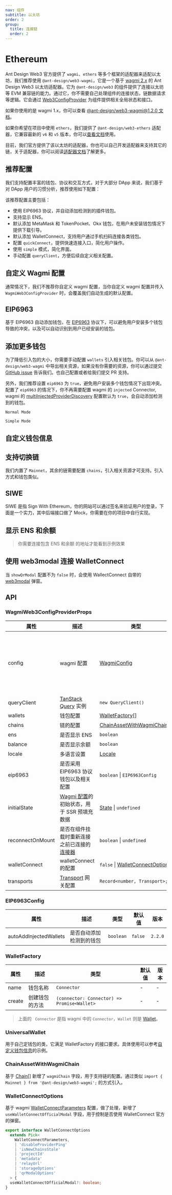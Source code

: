 ```yaml
---
nav: 组件
subtitle: 以太坊
order: 2
group:
  title: 连接链
  order: 2
---
```


# Ethereum

Ant Design Web3 官方提供了 `wagmi`、`ethers` 等多个框架的适配器来适配以太坊，我们推荐使用 `@ant-design/web3-wagmi`，它是一个基于 [wagmi 2.x](https://wagmi.sh/) 的 Ant Design Web3 以太坊适配器。它为 `@ant-design/web3` 的组件提供了连接以太坊等 EVM 兼容链的能力。通过它，你不需要自己处理组件的连接状态，链数据请求等逻辑。它会通过 [Web3ConfigProvider](../web3-config-provider/index.zh-CN.md) 为组件提供相关全局状态和接口。

如果你使用的是 wagmi 1.x，你可以查看 [@ant-design/web3-wagmi@1.2.0 文档](https://github.com/ant-design/ant-design-web3/blob/f7c9d51086f82b13a9cf94353b999348e17001de/packages/web3/src/wagmi/index.zh-CN.md)。

如果你希望在项目中使用 `ethers`，我们提供了 `@ant-design/web3-ethers` 适配器，它兼容最新的 `v6` 和 `v5` 版本，你可以[查看文档](../ethereum-ethersjs/index.zh-CN.md)使用。

目前，我们官方提供了该以太坊的适配器，你也可以自己开发适配器来支持其它的链，关于适配器，你可以阅读[适配器文档](../../../../docs/guide/adapter.zh-CN.md)了解更多。

## 推荐配置

我们支持配置丰富的钱包、协议和交互方式，对于大部分 DApp 来说，我们基于对 DApp 用户的习惯分析，推荐使用如下配置：

<code src="./demos/recommend.tsx"></code>

该推荐配置主要包括：

- 使用 EIP6963 协议，并自动添加检测到的插件钱包。
- 支持显示 ENS。
- 默认添加 MetaMask 和 TokenPocket、Okx 钱包，在用户未安装钱包情况下提供下载引导。
- 默认添加 WalletConnect，支持用户通过手机扫码连接各类钱包。
- 配置 `quickConnect`，提供快速连接入口，简化用户操作。
- 使用 `simple` 模式，简化界面。
- 手动配置 `queryClient`，方便后续自定义相关配置。

## 自定义 Wagmi 配置

通常情况下，我们不推荐你自定义 wagmi 配置，当你自定义 wagmi 配置并传入 `WagmiWeb3ConfigProvider` 时，会覆盖我们自动生成的默认配置。

<code src="./demos/wagmi-config.tsx"></code>

## EIP6963

基于 EIP6963 自动添加钱包，在 [EIP6963](https://eips.ethereum.org/EIPS/eip-6963) 协议下，可以避免用户安装多个钱包导致的冲突，以及可以自动识别到用户已经安装的钱包。

<code src="./demos/eip6963.tsx"></code>

## 添加更多钱包

为了降低引入包的大小，你需要手动配置 `wallets` 引入相关钱包。你可以从 `@ant-design/web3-wagmi` 中导出相关资源，如果没有你需要的资源，你可以通过提交 [GitHub issue](https://github.com/ant-design/ant-design-web3/issues) 告诉我们。也自己配置或者给我们提交 PR 支持。

另外，我们推荐设置 `eip6963` 为 `true`，避免用户安装多个钱包情况下出现冲突。配置了 `eip6963` 的情况下，你不再需要配置 wagmi 的 `injected` Connector, wagmi 的 [multiInjectedProviderDiscovery](https://wagmi.sh/core/api/createConfig#multiinjectedproviderdiscovery) 配置默认为 `true`，会自动添加检测到的钱包。

<code src="./demos/more-wallets.tsx">Normal Mode</code>

<code src="./demos/more-wallets-in-simple.tsx">Simple Mode</code>

## 自定义钱包信息

<code src="./demos/custom-wallet"></code>

## 支持切换链

我们内置了 `Mainnet`，其余的链需要配置 `chains`，引入相关资源才可支持。引入方式和钱包类似。

<code src="./demos/chains.tsx"></code>

## SIWE

SIWE 是指 Sign With Ethereum，你的网站可以通过签名来验证用户的登录，下面是一个实力，其中后端接口做了 Mock，你需要在你的项目中自行实现。

<code src="./demos/siwe/index.tsx"></code>

## 显示 ENS 和余额

> 你需要连接包含 ENS 和余额 的地址才能看到示例效果

<code src="./demos/name.tsx"></code>

## 使用 web3modal 连接 WalletConnect

当 `showQrModal` 配置不为 `false` 时，会使用 WallectConnect 自带的 [web3modal](https://web3modal.com/) 弹窗。

<code src="./demos/web3modal.tsx"></code>

## API

### WagmiWeb3ConfigProviderProps

| 属性 | 描述 | 类型 | 默认值 | 版本 |
| --- | --- | --- | --- | --- |
| config | wagmi 配置 | [WagmiConfig](https://wagmi.sh/core/config) | `2.8.0` 后支持通过 `chains` 和 `wallets` 等配置自动生成 | - |
| queryClient | [TanStack Query](https://wagmi.sh/react/guides/tanstack-query) 实例 | `new QueryClient()` | - | - |
| wallets | 钱包配置 | [WalletFactory](#walletfactory)\[\] | - | - |
| chains | 链的配置 | [ChainAssetWithWagmiChain](#chainassetwithwagmichain)\[\] | - | - |
| ens | 是否显示 ENS | `boolean` | - | - |
| balance | 是否显示余额 | `boolean` | - | - |
| locale | 多语言设置 | [Locale](https://github.com/ant-design/ant-design-web3/blob/main/packages/common/src/locale/zh_CN.ts) | - | - |
| eip6963 | 是否采用 EIP6963 协议钱包以及相关配置 | `boolean` \| `EIP6963Config` | `false` | `2.2.0` |
| initialState | [Wagmi 配置](https://wagmi.sh/react/api/createConfig)的初始状态，用于 SSR 预填充数据 | [State](https://wagmi.sh/core/config) \| `undefined` | - | - |
| reconnectOnMount | 是否在组件挂载时重新连接之前已连接的[连接器](https://wagmi.sh/react/api/createConfig#connectors) | `boolean` \| `undefined` | `true` | - |
| walletConnect | walletConnect 的配置 | `false` \| [WalletConnectOptions](#walletconnectoptions) | - | `2.8.0` |
| transports | [Transport](https://wagmi.sh/core/api/createConfig#transports) 网关配置 | `Record<number, Transport>;` | - | `2.8.0` |

### EIP6963Config

| 属性                   | 描述                     | 类型      | 默认值  | 版本    |
| ---------------------- | ------------------------ | --------- | ------- | ------- |
| autoAddInjectedWallets | 是否自动添加检测到的钱包 | `boolean` | `false` | `2.2.0` |

### WalletFactory

| 属性   | 描述           | 类型                                        | 默认值 | 版本 |
| ------ | -------------- | ------------------------------------------- | ------ | ---- |
| name   | 钱包名称       | `Connector`                                 | -      | -    |
| create | 创建钱包的方法 | `(connector: Connector) => Promise<Wallet>` | -      | -    |

> 上面的 ` Connector` 是指 wagmi 中的 `Connector`，`Wallet` 则是 [Wallet](./types#wallet)。

### UniversalWallet

用于自己定钱包的类，它满足 WalletFactory 的接口要求。具体使用可以参考[自定义钱包信息](#自定义钱包信息)的示例。

### ChainAssetWithWagmiChain

基于 [Chain](./types#chain)[] 新增了 `wagmiChain` 字段，用于支持链的配置。通过类似 `import { Mainnet } from '@ant-design/web3-wagmi';` 的方式引入。

### WalletConnectOptions

基于 wagmi [WalletConnectParameters](https://wagmi.sh/core/api/connectors/walletConnect#parameters) 配置，做了处理，新增了 `useWalletConnectOfficialModal` 字段，用于控制是否使用 WalletConnect 官方的弹窗。

```ts
export interface WalletConnectOptions
  extends Pick<
    WalletConnectParameters,
    | 'disableProviderPing'
    | 'isNewChainsStale'
    | 'projectId'
    | 'metadata'
    | 'relayUrl'
    | 'storageOptions'
    | 'qrModalOptions'
  > {
  useWalletConnectOfficialModal?: boolean;
}
```
